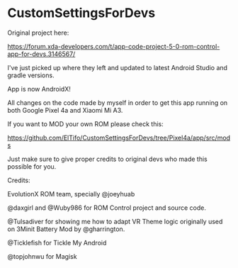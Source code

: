 # CustomSettingsForDevs

Original project here:

https://forum.xda-developers.com/t/app-code-project-5-0-rom-control-app-for-devs.3146567/

I've just picked up where they left and updated to latest Android Studio and gradle versions.


App is now AndroidX!


All changes on the code made by myself in order to get this app running on both Google Pixel 4a and Xiaomi Mi A3.



If you want to MOD your own ROM please check this:

https://github.com/ElTifo/CustomSettingsForDevs/tree/Pixel4a/app/src/mods



Just make sure to give proper credits to original devs who made this possible for you.


Credits:

EvolutionX ROM team, specially @joeyhuab

@daxgirl and @Wuby986 for ROM Control project and source code.

@Tulsadiver for showing me how to adapt VR Theme logic originally used on 3Minit Battery Mod by @gharrington.

@Ticklefish for Tickle My Android

@topjohnwu for Magisk
